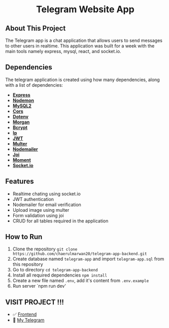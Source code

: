 <h1  align="center">Telegram Website App</h1>

## About This Project

The Telegram app is a chat application that allows users to send messages to other users in realtime. This application was built for a week with the main tools namely express, mysql, react, and socket.io.

## Dependencies

The telegram application is created using how many dependencies, along with a list of dependencies:

- **[Express](https://expressjs.com/)**
- **[Nodemon](https://www.npmjs.com/package/nodemon)**
- **[MySQL2](https://www.npmjs.com/package/mysql2)**
- **[Cors](https://www.npmjs.com/package/cors)**
- **[Dotenv](https://www.npmjs.com/package/dotenv)**
- **[Morgan](https://www.npmjs.com/package/morgan)**
- **[Bcrypt](https://www.npmjs.com/package/bcrypt)**
- **[Ip](https://www.npmjs.com/package/ip)**
- **[JWT](https://www.npmjs.com/package/jsonwebtoken)**
- **[Multer](https://www.npmjs.com/package/multer)**
- **[Nodemailer](https://www.npmjs.com/package/nodemailer)**
- **[Joi](https://www.npmjs.com/package/joi)**
- **[Moment](https://momentjs.com/)**
- **[Socket.io](https://socket.io/)**

## Features

- Realtime chating using socket.io
- JWT authentication
- Nodemailer for email verification
- Upload image using multer
- Form validation using joi
- CRUD for all tables required in the application

## How to Run

1. Clone the repository `git clone https://github.com/chaerulmarwan20/telegram-app-backend.git`
2. Create database named `telegram-app` and import `telegram-app.sql` from this repository
3. Go to directory `cd telegram-app-backend`
4. Install all required dependencies `npm install`
5. Create a new file named `.env`, add it's content from `.env.example`
6. Run server `npm run dev'

## VISIT PROJECT !!!

- :white_check_mark: [Frontend](https://github.com/chaerulmarwan20/telegram-app)
- :rocket: [My Telegram](https://chatting-telegram.netlify.app/)

